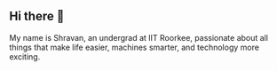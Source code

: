 ## Hi there 👋

My name is Shravan, an undergrad at IIT Roorkee, passionate about all things that make life easier, machines smarter, and technology more exciting.

<!--
**ShravanDeva5327/ShravanDeva5327** is a ✨ _special_ ✨ repository because its `README.md` (this file) appears on your GitHub profile.

Here are some ideas to get you started:

- 🔭 I’m currently working on ...
- 🌱 I’m currently learning ...
- 👯 I’m looking to collaborate on ...
- 🤔 I’m looking for help with ...
- 💬 Ask me about ...
- 📫 How to reach me: ...
- 😄 Pronouns: ...
- ⚡ Fun fact: ...
-->
